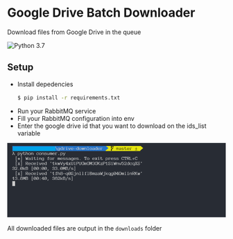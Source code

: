 # Google Drive Batch Downloader
Download files from Google Drive in the queue

![Python 3.7](https://img.shields.io/badge/python-v3.7-blue)

## Setup
- Install depedencies
	```bash
	$ pip install -r requirements.txt
	```
- Run your RabbitMQ service
- Fill your RabbitMQ configuration into env
- Enter the google drive id that you want to download on the ids_list variable

![Consumer](./screenshot.png)

All downloaded files are output in the ```downloads``` folder